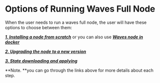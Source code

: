 # Options of Running Waves Full Node

When the user needs to run a waves full node, the user will have these options to choose between them:

[_**1. Installing a node from scratch**_](/waves-full-node/how-to-install-a-node/how-to-install-a-node.md) or you can also use [_**Waves node in docker**_](/waves-full-node/waves-node-in-docker.md)

[_**2. Upgrading the node to a new version**_](/waves-full-node/upgrading.md)

[_**3. State downloading and applying**_](/waves-full-node/state-downloading-and-applying.md)

**Note. **you can go through the links above for more details about each step.



